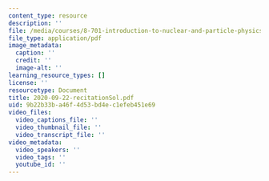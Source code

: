 ```yaml
---
content_type: resource
description: ''
file: /media/courses/8-701-introduction-to-nuclear-and-particle-physics-fall-2020/2020-09-22-recitationsol.pdf
file_type: application/pdf
image_metadata:
  caption: ''
  credit: ''
  image-alt: ''
learning_resource_types: []
license: ''
resourcetype: Document
title: 2020-09-22-recitationSol.pdf
uid: 9b22b33b-a46f-4d53-bd4e-c1efeb451e69
video_files:
  video_captions_file: ''
  video_thumbnail_file: ''
  video_transcript_file: ''
video_metadata:
  video_speakers: ''
  video_tags: ''
  youtube_id: ''
---
```

